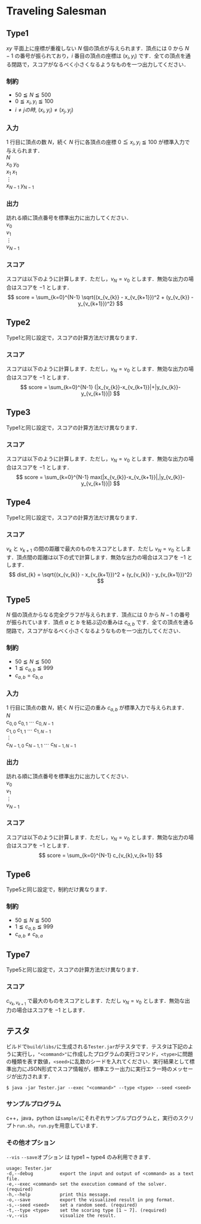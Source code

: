 # Traveling Salesman

## Type1
$xy$ 平面上に座標が重複しない $N$ 個の頂点が与えられます．頂点には $0$ から $N-1$ の番号が振られており，$i$ 番目の頂点の座標は $(x_{i}, y_{i})$ です．全ての頂点を通る閉路で，スコアがなるべく小さくなるようなものを一つ出力してください．

### 制約
- $50 \leqq N \leqq 500$
- $0 \leqq x_{i}, y_{i} \leqq 100$
-  $i \neq j の時, \ (x_{i}, y_{i}) \neq (x_{j}, y_{j})$

### 入力
$1$ 行目に頂点の数 $N$，続く $N$ 行に各頂点の座標 $0 \leqq x_{i}, y_{i} \leqq 100$ が標準入力で与えられます．  
$N$  
$x_{0} \ y_{0}$  
$x_{1} \ x_{1}$  
$\vdots$  
$x_{N-1} \ y_{N-1}$  

### 出力
訪れる順に頂点番号を標準出力に出力してください．  
$v_{0}$  
$v_{1}$  
$\vdots$  
$v_{N-1}$  

### スコア
スコアは以下のように計算します．ただし，$v_{N} = v_{0}$ とします．無効な出力の場合はスコアを $-1$ とします．  
$$
score = \sum_{k=0}^{N-1} \sqrt{(x_{v_{k}} - x_{v_{k+1}})^2 + (y_{v_{k}} - y_{v_{k+1}})^2}
$$

## Type2
Type1と同じ設定で，スコアの計算方法だけ異なります．

### スコア
スコアは以下のように計算します．ただし，$v_{N} = v_{0}$ とします．無効な出力の場合はスコアを $-1$ とします．  
$$
score = \sum_{k=0}^{N-1} (|x_{v_{k}}-x_{v_{k+1}}|+|y_{v_{k}}-y_{v_{k+1}}|)
$$

## Type3
Type1と同じ設定で，スコアの計算方法だけ異なります．

### スコア
スコアは以下のように計算します．ただし，$v_{N} = v_{0}$ とします．無効な出力の場合はスコアを $-1$ とします．  
$$
score = \sum_{k=0}^{N-1} max(|x_{v_{k}}-x_{v_{k+1}}|,|y_{v_{k}}-y_{v_{k+1}}|)
$$

## Type4
Type1と同じ設定で，スコアの計算方法だけ異なります．

### スコア
$v_{k}$ と $v_{k+1}$ の間の距離で最大のものをスコアとします．ただし $v_{N} = v_{0}$ とします．頂点間の距離は以下の式で計算します．無効な出力の場合はスコアを $-1$ とします．  
$$
dist_{k} = \sqrt{(x_{v_{k}} - x_{v_{k+1}})^2 + (y_{v_{k}} - y_{v_{k+1}})^2}
$$

## Type5
$N$ 個の頂点からなる完全グラフが与えられます．頂点には $0$ から $N-1$ の番号が振られています．頂点 $a$ と $b$ を結ぶ辺の重みは $c_{a,b}$ です．全ての頂点を通る閉路で，スコアがなるべく小さくなるようなものを一つ出力してください．

### 制約
- $50 \leqq N \leqq 500$
- $1 \leqq c_{a,b} \leqq999$
- $c_{a,b} = c_{b,a}$

### 入力
$1$ 行目に頂点の数 $N$，続く $N$ 行に辺の重み $c_{a,b}$ が標準入力で与えられます．  
$N$  
$c_{0,0} \ c_{0,1} \ \cdots \ c_{0,N-1}$  
$c_{1,0} \ c_{1,1} \ \cdots \ c_{1,N-1}$  
$\vdots$  
$c_{N-1,0} \ c_{N-1,1} \ \cdots \ c_{N-1,N-1}$  

### 出力
訪れる順に頂点番号を標準出力に出力してください．  
$v_{0}$  
$v_{1}$  
$\vdots$  
$v_{N-1}$  

### スコア
スコアは以下のように計算します．ただし，$v_{N} = v_{0}$ とします．無効な出力の場合はスコアを $-1$ とします．  
$$
score = \sum_{k=0}^{N-1} c_{v_{k},v_{k+1}}
$$

## Type6
Type5と同じ設定で，制約だけ異なります．

### 制約
- $50 \leqq N \leqq 500$
- $1 \leqq c_{a,b} \leqq999$
- $c_{a,b} \neq c_{b,a}$ 

## Type7
Type5と同じ設定で，スコアの計算方法だけ異なります．

### スコア
$c_{v_{k}, v_{k+1}}$ で最大のものをスコアとします．ただし $v_{N} = v_{0}$ とします．無効な出力の場合はスコアを $-1$ とします．

## テスタ
ビルドで`build/libs/`に生成される`Tester.jar`がテスタです．テスタは下記のように実行し，`"<command>"`に作成したプログラムの実行コマンド，`<type>`に問題の種類を表す数値，`<seed>`に乱数のシードを入れてください．実行結果として標準出力にJSON形式でスコア情報が，標準エラー出力に実行エラー時のメッセージが出力されます．
```
$ java -jar Tester.jar --exec "<command>" --type <type> --seed <seed>
```
### サンプルプログラム
c++，java，python は`sample/`にそれぞれサンプルプログラムと，実行のスクリプト`run.sh`，`run.py`を用意しています．

### その他オプション
`--vis` `--save`オプション は type1 ~ type4 のみ利用できます．
```
usage: Tester.jar
-d,--debug          export the input and output of <command> as a text file.
-e,--exec <command> set the execution command of the solver. (required)
-h,--help           print this message.
-o,--save           export the visualized result in png format.
-s,--seed <seed>    set a random seed. (required)
-t,--type <type>    set the scoring type [1 ~ 7]. (required)
-v,--vis            visualize the result.
```
